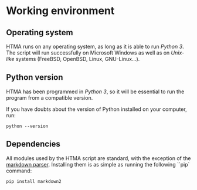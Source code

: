 # Working environment

## Operating system

HTMA runs on any operating system, as long as it is able to run *Python 3*. The script will run successfully on Microsoft Windows as well as on *Unix-like* systems (FreeBSD, OpenBSD, Linux, GNU-Linux...).

## Python version

HTMA has been programmed in *Python 3*, so it will be essential to run the program from a compatible version. 

If you have doubts about the version of Python installed on your computer, run: 

```
python --version
```

## Dependencies

All modules used by the HTMA script are standard, with the exception of the [markdown parser](https://github.com/trentm/python-markdown2/?tab=readme-ov-file). Installing them is as simple as running the following ``pip` command:

```
pip install markdown2
```